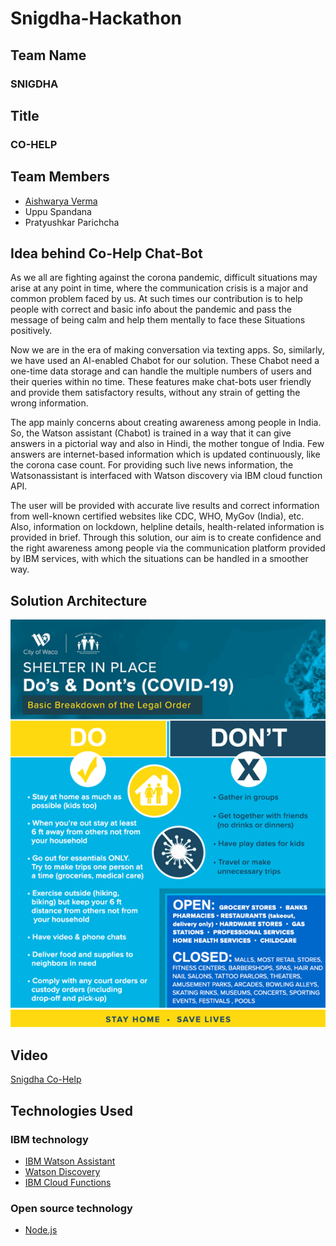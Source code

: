 # Snigdha-Hackathon

## Team Name 

### SNIGDHA

## Title

### CO-HELP

## Team Members

- [Aishwarya Verma](https://www.linkedin.com/in/aishwarya-verma-av107)
- Uppu Spandana
- Pratyushkar Parichcha

## Idea behind Co-Help Chat-Bot
As we all are fighting against the corona pandemic, difficult situations may arise at any point in time, where the communication crisis is a major and common problem faced by us. At such times our contribution is to help people with correct and basic info about the pandemic and pass the message of being calm and help them mentally to face these
Situations positively.

Now we are in the era of making conversation via texting apps. So, similarly, we have used an AI-enabled Chabot for our solution. These Chabot need a one-time data storage and can handle the multiple numbers of users and their queries within no time. These features make chat-bots user friendly and provide them satisfactory results, without any strain of getting the wrong information.

The app mainly concerns about creating awareness among people in India. So, the Watson assistant (Chabot) is trained in a way that it can give answers in a pictorial way and also in Hindi, the mother tongue of India. Few answers are internet-based information which is updated continuously, like the corona case count. For providing such live news information, the Watsonassistant is interfaced with Watson discovery via IBM cloud function API.

The user will be provided with accurate live results and correct information from well-known certified websites like CDC, WHO, MyGov (India), etc. Also, information on lockdown, helpline details, health-related information is provided in brief. Through this solution, our aim is to create confidence and the right awareness among people via the communication platform provided by IBM services, with which the situations can be handled in a smoother way.

## Solution Architecture
![Solution Architecture](./Images/DosandDonts.png)
## Video
[Snigdha Co-Help](https://www.youtube.com/watch?v=Uzo_pT6zsSs&feature=youtu.be)

## Technologies Used

### IBM technology

- [IBM Watson Assistant](https://www.ibm.com/cloud/watson-assistant/)
- [Watson Discovery](https://www.ibm.com/cloud/watson-discovery)
- [IBM Cloud Functions](https://cloud.ibm.com/functions/)

### Open source technology

- [Node.js](https://nodejs.org/en/)
